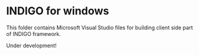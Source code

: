 # INDIGO for windows

This folder contains Microsoft Visual Studio files for building client side part of INDIGO framework.

Under development!
